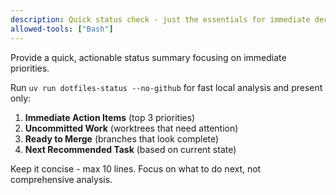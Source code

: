 ```yaml
---
description: Quick status check - just the essentials for immediate decision making
allowed-tools: ["Bash"]
---
```


Provide a quick, actionable status summary focusing on immediate priorities.

Run `uv run dotfiles-status --no-github` for fast local analysis and present only:

1. **Immediate Action Items** (top 3 priorities)
2. **Uncommitted Work** (worktrees that need attention)
3. **Ready to Merge** (branches that look complete)
4. **Next Recommended Task** (based on current state)

Keep it concise - max 10 lines. Focus on what to do next, not comprehensive analysis.
